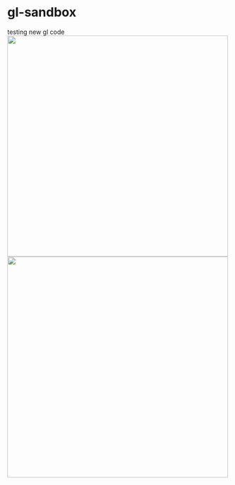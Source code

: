 # gl-sandbox
testing new gl code
<img src = "https://media3.giphy.com/media/2f4vMJAmzolDVKKiaX/giphy.gif?cid=790b76112c882ba71ca7d15fc34ede8b272e86eab4252f1f&rid=giphy.gif&ct=g" width=500 height=500>
<img src = "https://media2.giphy.com/media/ON1JiUFVZc9rNxgtD8/giphy.gif?cid=790b7611ef1afa0858f469874cecec5bc4e20966104fe57c&rid=giphy.gif&ct=g" width=500 height=500>
